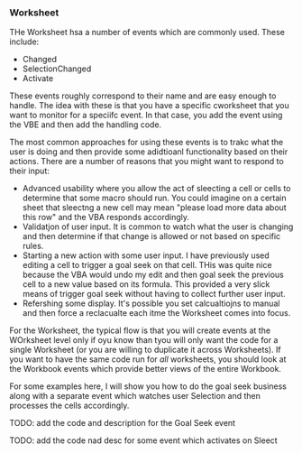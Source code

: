 ### Worksheet

THe Worksheet hsa a number of events which are commonly used. These include:

- Changed
- SelectionChanged
- Activate

These events roughly correspond to their name and are easy enough to handle. The idea with these is that you have a specific cworksheet that you want to monitor for a speciifc event. In that case, you add the event using the VBE and then add the handling code.

The most common approaches for using these events is to trakc what the user is doing and then provide some adidtioanl functionality based on their actions. There are a number of reasons that you might want to respond to their input:

- Advanced usability where you allow the act of sleecting a cell or cells to determine that some macro should run. You could imagine on a certain sheet that sleectng a new cell may mean "please load more data about this row" and the VBA responds accordingly.
- Validatjon of user input. It is common to watch what the user is changing and then determine if that change is allowed or not based on specific rules.
- Starting a new action with some user input. I have previously used editing a cell to trigger a goal seek on that cell. THis was quite nice because the VBA would undo my edit and then goal seek the previous cell to a new value based on its formula. This provided a very slick means of trigger goal seek without having to collect further user input.
- Refershing some display. It's possible you set calcualtiojns to manual and then force a reclacualte each itme the Worksheet comes into focus.

For the Worksheet, the typical flow is that you will create events at the WOrksheet level only if oyu know than tyou will only want the code for a single Worksheet (or you are willing to duplicate it across Worksheets). If you want to have the same code run for _all_ worksheets, you should look at the Workbook events which provide better views of the entire Workbook.

For some examples here, I will show you how to do the goal seek business along with a separate event which watches user Selection and then processes the cells accordingly.

TODO: add the code and description for the Goal Seek event

TODO: add the code nad desc for some event which activates on Sleect
